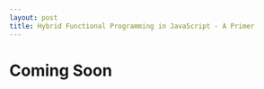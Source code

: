 ```yaml
---
layout: post
title: Hybrid Functional Programming in JavaScript - A Primer
---
```


<h1>Coming Soon</h1